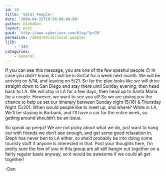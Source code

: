 ```yaml
---
id: 19
title: 'SoCal People!'
date: '2004-04-15T10:54:00-04:00'
author: DizkoDan
layout: post
guid: 'http://www.cyberjunx.com/blog/?p=19'
permalink: /2004/04/15/socal-people/
ljID:
    - '345'
categories:
    - General
---
```


If you can see this message, you are one of the few speshul people 😉 In case you didn’t know, <lj user="punquin"> &amp; I will be in SoCal for a week next month. We will be arriving on 5/14, and leaving on 5/21. So far the plan looks like we will drive straight down to San Diego and stay there until Sunday evening, then head back to LA. We will stay in LA for a few days, then head up to Santa Maria for a couple. However, we want to see you all! So we are giving you the chance to help us set our itinerary between Sunday night (5/16) &amp; Thursday Night (5/20). When would people like to meet up, and where? While in LA, We’ll be staying in Burbank, and I’ll have a car for the entire week, so getting around shouldn’t be an issue. </lj>

So speak up peepz! We are not picky about what we do, just want to hang out with friends we don’t see enough, and get some good relaxation in. Steph has never ben to LA either, so she’d probably be into doing some touristy stuff if anyone is interested in that. Post your thoughts here, I’m pretty sure the few of you in this group are all still hangin out together on a fairly regular basis anyway, so it would be awesome if we could all get together!

-Dan